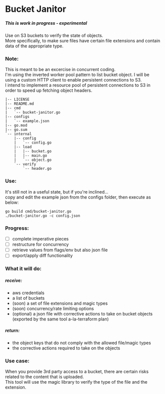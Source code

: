 # Bucket Janitor
##### This is work in progress - experimental

Use on S3 buckets to verify the state of objects.  
More specifically, to make sure files have certain file extensions
and contain data of the appropriate type.  

### Note:
This is meant to be an excercise in concurrent coding.  
I'm using the inverted worker pool pattern to list bucket object.
I will be using a custom HTTP client to enable persistent connections to S3.  
I intend to implement a resource pool of persistent connections to S3 in order to speed
up fetching object headers.  

```
|-- LICENSE
|-- README.md
|-- cmd
|   `-- bucket-janitor.go
|-- configs
|   `-- example.json
|-- go.mod
|-- go.sum
`-- internal
    |-- config
    |   `-- config.go
    |-- load
    |   |-- bucket.go
    |   |-- main.go
    |   `-- object.go
    `-- verify
        `-- header.go
```

### Use:
It's still not in a useful state, but if you're inclined...  
copy and edit the example json from the configs folder, then execute as below:
```
go build cmd/bucket-janitor.go
./bucket-janitor.go -c config.json
```

### Progress:
- [ ] complete imperative pieces
- [ ] restructure for concurrency
- [ ] retrieve values from flags/env but also json file
- [ ] export/apply diff functionality

### What it will do:
##### receive:
* aws credentials
* a list of buckets
* (soon) a set of file extensions and magic types
* (soon) concurrency/rate limiting options
* (optional) a json file with corrective actions to take on bucket objects (exported by
  the same tool a-la-terraform plan)

##### return:
* the object keys that do not comply with the allowed file/magic types
* the corrective actions required to take on the objects

### Use case:  
When you provide 3rd party access to a bucket, there are
certain risks related to the content that is uploaded.  
This tool will use the magic library to verify the type
of the file and the extension.
